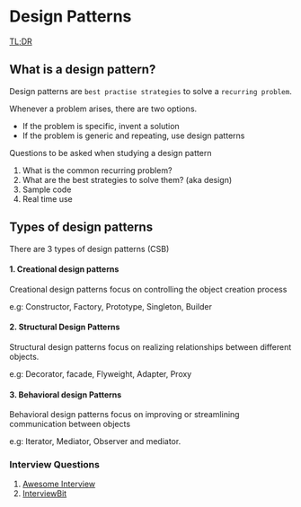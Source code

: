 # Design Patterns



[TL;DR](./__assets/tl_dr_design_patterns.png/)



## What is a design pattern?

Design patterns are `best practise strategies` to solve a `recurring problem`.

Whenever a problem arises, there are two options.

* If the problem is specific, invent a solution
* If the problem is generic and repeating, use design patterns

Questions to be asked when studying a design pattern

1. What is the common recurring problem?
2. What are the best strategies to solve them? (aka design)
3. Sample code
4. Real time use

## Types of design patterns

There are 3 types of design patterns (CSB)

#### 1. Creational design patterns

Creational design patterns focus on controlling the object creation process

e.g: Constructor, Factory, Prototype, Singleton, Builder

#### 2. Structural Design Patterns

Structural design patterns focus on realizing relationships between different objects.

e.g: Decorator, facade, Flyweight, Adapter, Proxy

#### 3. Behavioral design Patterns

Behavioral design patterns focus on improving or streamlining communication between objects

e.g: Iterator, Mediator, Observer and mediator.



### Interview Questions



1. [Awesome Interview](https://github.com/MaximAbramchuck/awesome-interview-questions#design-patterns)
2. [InterviewBit](https://www.interviewbit.com/)